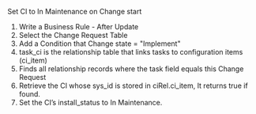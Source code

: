 Set CI to In Maintenance on Change start 

1. Write a Business Rule - After Update
2. Select the Change Request Table
3. Add a Condition that Change state = "Implement"
4. task_ci is the relationship table that links tasks to configuration items (ci_item)
5. Finds all relationship records where the task field equals this Change Request
6. Retrieve the CI whose sys_id is stored in ciRel.ci_item, It returns true if found.
7. Set the CI’s install_status to In Maintenance.
